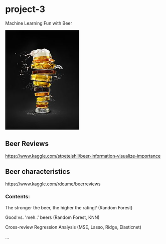 # project-3
Machine Learning Fun with Beer

![Beer](beer.jpg)


## Beer Reviews

https://www.kaggle.com/stpeteishii/beer-information-visualize-importance


## Beer characteristics

https://www.kaggle.com/rdoume/beerreviews

### Contents:

The stronger the beer, the higher the rating? (Random Forest) 

Good vs. 'meh..' beers (Random Forest, KNN)

Cross-review Regression Analysis (MSE, Lasso, Ridge, Elasticnet)

...
